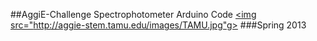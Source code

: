 ##AggiE-Challenge Spectrophotometer Arduino Code
<a href="http://www.tamu.edu/"><img src="http://aggie-stem.tamu.edu/images/TAMU.jpg"g></a>
###Spring 2013
